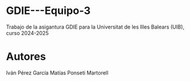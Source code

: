 # GDIE---Equipo-3
Trabajo de la asigantura GDIE para la Universitat de les Illes Balears (UIB), curso 2024-2025 

# Autores
Iván Pérez García
Matías Ponseti Martorell
